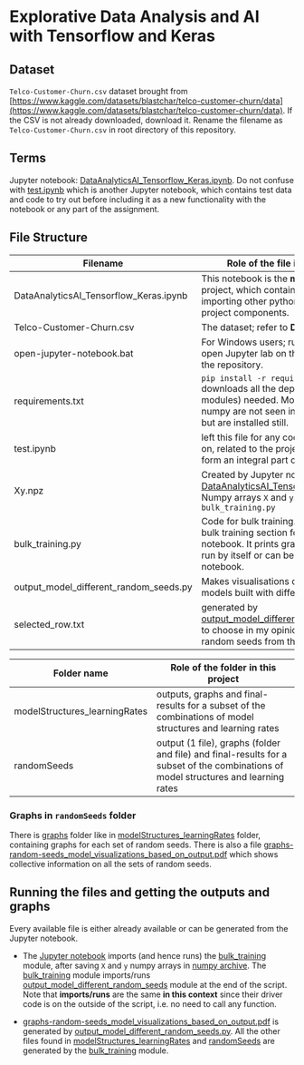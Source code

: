 # Explorative Data Analysis and AI with Tensorflow and Keras

## Dataset
`Telco-Customer-Churn.csv` dataset brought from [https://www.kaggle.com/datasets/blastchar/telco-customer-churn/data](https://www.kaggle.com/datasets/blastchar/telco-customer-churn/data). If the CSV is not already downloaded, download it. Rename the filename as `Telco-Customer-Churn.csv` in root directory of this repository.

## Terms
Jupyter notebook: [DataAnalyticsAI_Tensorflow_Keras.ipynb](DataAnalyticsAI_Tensorflow_Keras.ipynb). Do not confuse with [test.ipynb](test.ipynb) which is another Jupyter notebook, which contains test data and code to try out before including it as a new functionality with the notebook or any part of the assignment.

## File Structure
| Filename                               | Role of the file in this project                                                                                           |
|----------------------------------------|----------------------------------------------------------------------------------------------------------------------------|
| DataAnalyticsAI_Tensorflow_Keras.ipynb | This notebook is the **main** file of the project, which contains or runs (by importing other python modules) all the project components.   |
| Telco-Customer-Churn.csv               | The dataset; refer to **Dataset** section                                                                                  |
| open-jupyter-notebook.bat              | For Windows users; run the .bat file to open Jupyter lab on the root directory of the repository.                          |
| requirements.txt                       | `pip install -r requirements.txt` downloads all the dependencies (Python modules) needed. Modules such as numpy are not seen in [requirements.txt](requirements.txt) but are installed still. |
| test.ipynb                             | left this file for any code which I worked on, related to the project, but does not form an integral part of the solution. |
| Xy.npz                                 | Created by Jupyter notebook [DataAnalyticsAI_Tensorflow_Keras.ipynb](DataAnalyticsAI_Tensorflow_Keras.ipynb). Numpy arrays `X` and `y`. Used by `bulk_training.py` |
| bulk_training.py                       | Code for bulk training. Improved from bulk training section found in the Jupyter notebook. It prints graphs to files. Can be run by itself or can be run from Jupyter notebook. |
| output_model_different_random_seeds.py | Makes visualisations on the results of the models built with different random seeds.                                       |
| selected_row.txt | generated by [output_model_different_random_seeds.py](output_model_different_random_seeds.py) to choose in my opinion the best set of random seeds from the models built |

| Folder name                            | Role of the folder in this project                                                                                                           |
|----------------------------------------|----------------------------------------------------------------------------------------------------------------------------------------------|
| modelStructures_learningRates          | outputs, graphs and final-results for a subset of the combinations of model structures and learning rates                                    |
| randomSeeds                            | output (1 file), graphs (folder and file) and final-results for a subset of the combinations of model structures and learning rates          |

### Graphs in `randomSeeds` folder
There is [graphs](randomSeeds/graphs) folder like in [modelStructures_learningRates](modelStructures_learningRates) folder, containing graphs for each set of random seeds.
There is also a file [graphs-random-seeds_model_visualizations_based_on_output.pdf](randomSeeds/graphs-random-seeds_model_visualizations_based_on_output.pdf) which shows collective information on all the sets of random seeds.

## Running the files and getting the outputs and graphs
Every available file is either already available or can be generated from the Jupyter notebook.
 - The [Jupyter notebook](DataAnalyticsAI_Tensorflow_Keras.ipynb) imports (and hence runs) the [bulk_training](bulk_training.py) module, after saving `X` and `y` numpy arrays in [numpy archive](Xy.npz).
   The [bulk_training](bulk_training.py) module imports/runs [output_model_different_random_seeds](output_model_different_random_seeds.py) module at the end of the script.
Note that **imports/runs** are the same **in this context** since their driver code is on the outside of the script, i.e. no need to call any function.

 - [graphs-random-seeds_model_visualizations_based_on_output.pdf](randomSeeds/graphs-random-seeds_model_visualizations_based_on_output.pdf) is generated by [output_model_different_random_seeds.py](output_model_different_random_seeds.py). All the other files found in [modelStructures_learningRates](modelStructures_learningRates) and [randomSeeds](randomSeeds) are generated by the [bulk_training](bulk_training.py) module.
